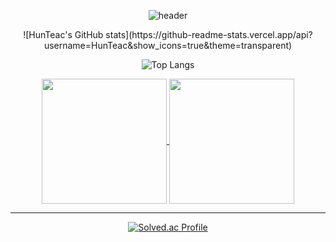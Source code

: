 <div align="center">

  
![header](https://capsule-render.vercel.app/api?type=waving&color=gradient&height=200&section=header&text=👨‍💻HunTeac&fontSize=60&fontColor=ffffff&fontAlign=80)


</div>

<div align="center">
![HunTeac's GitHub stats](https://github-readme-stats.vercel.app/api?username=HunTeac&show_icons=true&theme=transparent)

![Top Langs](https://github-readme-stats.vercel.app/api/top-langs/?username=HunTeac&layout=compact)
</div>


<div align="center">
<a href="https://github.com/HunTeac">
  <img height=200 align="center" src="https://github-readme-stats.vercel.app/api?username=HunTeac&show_icons=true&theme=buefy&card_width=320" />
</a>
<a href="https://github.com/HunTeac?tab=repositories">
  <img height=200 align="center" src="https://github-readme-stats.vercel.app/api/top-langs?username=HunTeac&layout=compact&langs_count=8&card_width=320" />
</a>
</div>



------------

<div align="center">


  
[![Solved.ac Profile](http://mazassumnida.wtf/api/v2/generate_badge?boj=98cline)](https://solved.ac/98cline/)  

</div>
